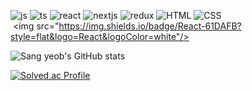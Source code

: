 ![js](https://img.shields.io/badge/JavaScript-F7DF1E?style=for-the-badge&logo=JavaScript&logoColor=white)
![ts](https://img.shields.io/badge/TypeScript-007ACC?style=for-the-badge&logo=typescript&logoColor=white)
![react](https://img.shields.io/badge/React-20232A?style=for-the-badge&logo=react&logoColor=61DAFB)
![nextjs](https://img.shields.io/badge/Next.js-000?logo=nextdotjs&logoColor=fff&style=for-the-badge)
![redux](https://img.shields.io/badge/Redux-593D88?style=for-the-badge&logo=redux&logoColor=white)
![HTML](https://img.shields.io/badge/HTML-239120?style=for-the-badge&logo=html5&logoColor=white)
![CSS](https://img.shields.io/badge/CSS-239120?&style=for-the-badge&logo=css3&logoColor=white)
 <img src="https://img.shields.io/badge/React-61DAFB?style=flat&logo=React&logoColor=white"/>


![Sang yeob's GitHub stats](https://github-readme-stats.vercel.app/api?username=exceed96&show_icons=true&theme=cobalt)

[![Solved.ac Profile](http://mazassumnida.wtf/api/v2/generate_badge?boj=exceed_96)](https://solved.ac/exceed_96/)
